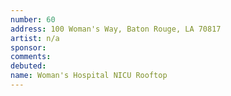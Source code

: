 ```yaml
---
number: 60
address: 100 Woman's Way, Baton Rouge, LA 70817
artist: n/a
sponsor:
comments: 
debuted:
name: Woman's Hospital NICU Rooftop
---
```

